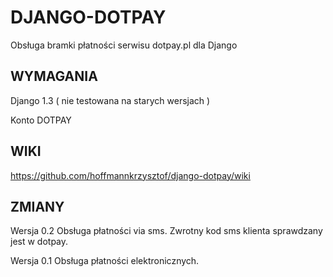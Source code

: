 DJANGO-DOTPAY
========
Obsługa bramki płatności serwisu dotpay.pl dla Django

WYMAGANIA
-------
Django 1.3 ( nie testowana na starych wersjach )

Konto DOTPAY

WIKI
-------
https://github.com/hoffmannkrzysztof/django-dotpay/wiki


ZMIANY
-------

Wersja 0.2
Obsługa płatności via sms. Zwrotny kod sms klienta sprawdzany jest w dotpay. 

Wersja 0.1
Obsługa płatności elektronicznych.